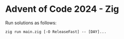 # Advent of Code 2024 - Zig

Run solutions as follows:

```
zig run main.zig [-O ReleaseFast] -- [DAY]...
```
